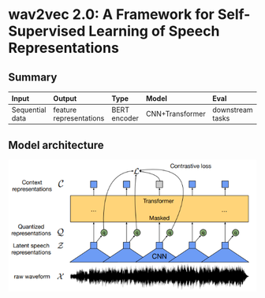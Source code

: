 # wav2vec 2.0: A Framework for Self-Supervised Learning of Speech Representations

## Summary

|   Input   |   Output   |    Type    |   Model   |    Eval    |
| :-------- | :--------- | :--------- | :--------- | :--------- |
| Sequential data | feature representations | BERT encoder | CNN+Transformer  | downstream tasks |

## Model architecture
<p align="center">
  <img src="/building blocks/assets/wav2vec.png" width="600" />
</p>
